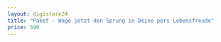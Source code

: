 ```yaml
---
layout: digistore24
title: "Paket - Wage jetzt den Sprung in Deine pers Lebensfreude"
price: 590
---
```

